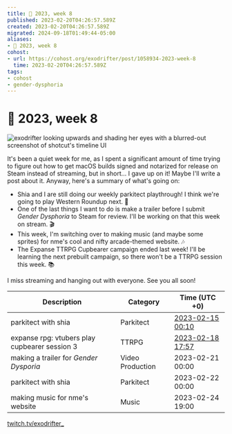 ```yaml
---
title: 📅 2023, week 8
published: 2023-02-20T04:26:57.589Z
created: 2023-02-20T04:26:57.589Z
migrated: 2024-09-18T01:49:44-05:00
aliases:
- 📅 2023, week 8
cohost:
- url: https://cohost.org/exodrifter/post/1058934-2023-week-8
  time: 2023-02-20T04:26:57.589Z
tags:
- cohost
- gender-dysphoria
---
```


# 📅 2023, week 8

![exodrifter looking upwards and shading her eyes with a blurred-out screenshot of shotcut's timeline UI](20230220042657-banner8.png)

It's been a quiet week for me, as I spent a significant amount of time trying to figure out how to get macOS builds signed and notarized for release on Steam instead of streaming, but in short... I gave up on it! Maybe I'll write a post about it. Anyway, here's a summary of what's going on:

- Shia and I are still doing our weekly parkitect playthrough! I think we're going to play Western Roundup next. 🌵
- One of the last things I want to do is make a trailer before I submit _Gender Dysphoria_ to Steam for review. I'll be working on that this week on stream. 🎬
- This week, I'm switching over to making music (and maybe some sprites) for nme's cool and nifty arcade-themed website. 🎶
- The Expanse TTRPG Cupbearer campaign ended last week! I'll be learning the next prebuilt campaign, so there won't be a TTRPG session this week. 📚

I miss streaming and hanging out with everyone. See you all soon!

|Description|Category|Time (UTC +0)|
|---|---|---|
|parkitect with shia|Parkitect|[2023-02-15 00:10](https://vods.exodrifter.space/2023/02/15/0010)|
|expanse rpg: vtubers play cupbearer session 3|TTRPG|[2023-02-18 17:57](https://vods.exodrifter.space/2023/02/18/1757)|
|making a trailer for _Gender Dysporia_|Video Production|2023-02-21 00:00|
|parkitect with shia|Parkitect|2023-02-22 00:00|
|making music for nme's website|Music|2023-02-24 19:00|

[twitch.tv/exodrifter_](https://twitch.tv/exodrifter_)
